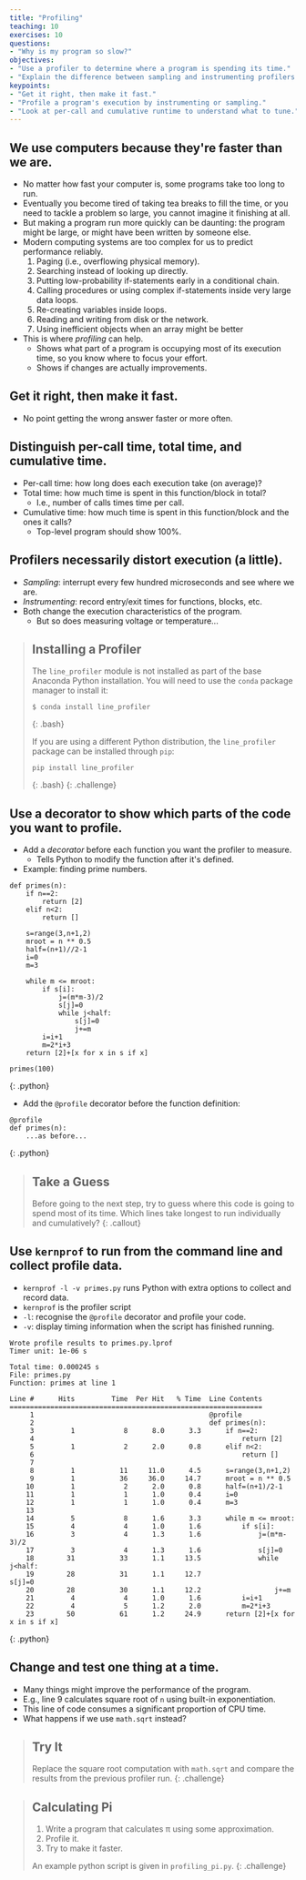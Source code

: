 ```yaml
---
title: "Profiling"
teaching: 10
exercises: 10
questions:
- "Why is my program so slow?"
objectives:
- "Use a profiler to determine where a program is spending its time."
- "Explain the difference between sampling and instrumenting profilers."
keypoints:
- "Get it right, then make it fast."
- "Profile a program's execution by instrumenting or sampling."
- "Look at per-call and cumulative runtime to understand what to tune."
---
```


## We use computers because they're faster than we are.

*   No matter how fast your computer is, some programs take too long to run.
*   Eventually you become tired of taking tea breaks to fill the time,
    or you need to tackle a problem so large, you cannot imagine it finishing at all.
*   But making a program run more quickly can be daunting:
    the program might be large,
    or might have been written by someone else.
*   Modern computing systems are too complex for us to predict performance reliably.
    1.  Paging (i.e., overflowing physical memory).
    2.  Searching instead of looking up directly.
    3.  Putting low-probability if-statements early in a conditional chain.
    4.  Calling procedures or using complex if-statements inside very large data loops.
    5.  Re-creating variables inside loops.
    6.  Reading and writing from disk or the network.
    7.  Using inefficient objects when an array might be better
*   This is where *profiling* can help.
    *   Shows what part of a program is occupying most of its execution time,
        so you know where to focus your effort.
    *   Shows if changes are actually improvements.

## Get it right, then make it fast.

*   No point getting the wrong answer faster or more often.

## Distinguish per-call time, total time, and cumulative time.

*   Per-call time: how long does each execution take (on average)?
*   Total time: how much time is spent in this function/block in total?
    *   I.e., number of calls times time per call.
*   Cumulative time: how much time is spent in this function/block and the ones it calls?
    *   Top-level program should show 100%.

## Profilers necessarily distort execution (a little).

*   *Sampling*: interrupt every few hundred microseconds and see where we are.
*   *Instrumenting*: record entry/exit times for functions, blocks, etc.
*   Both change the execution characteristics of the program.
    *   But so does measuring voltage or temperature...

> ## Installing a Profiler
>
> The `line_profiler` module is not installed as part of the base Anaconda Python installation.
> You will need to use the `conda` package manager to install it:
>
> ~~~
> $ conda install line_profiler
> ~~~
> {: .bash}
>
> If you are using a different Python distribution,
> the `line_profiler` package can be installed through `pip`:
>
> ~~~
> pip install line_profiler
> ~~~
> {: .bash}
{: .challenge}

## Use a decorator to show which parts of the code you want to profile.

*   Add a *decorator* before each function you want the profiler to measure.
    *   Tells Python to modify the function after it's defined.
*   Example: finding prime numbers.

~~~
def primes(n):
    if n==2:
        return [2]
    elif n<2:
        return []

    s=range(3,n+1,2)
    mroot = n ** 0.5
    half=(n+1)//2-1
    i=0
    m=3

    while m <= mroot:
        if s[i]:
            j=(m*m-3)/2
            s[j]=0
            while j<half:
                s[j]=0
                j+=m
        i=i+1
        m=2*i+3
    return [2]+[x for x in s if x]

primes(100)
~~~
{: .python}

*   Add the `@profile` decorator before the function definition:

~~~
@profile
def primes(n):
    ...as before...
~~~
{: .python}

> ## Take a Guess
>
> Before going to the next step,
> try to guess where this code is going to spend most of its time.
> Which lines take longest to run individually and cumulatively?
{: .callout}

## Use `kernprof` to run from the command line and collect profile data.

*   `kernprof -l -v primes.py` runs Python with extra options to collect and record data.
*   `kernprof` is the profiler script
*   `-l`: recognise the `@profile` decorator and profile your code.
*   `-v`: display timing information when the script has finished running.

~~~
Wrote profile results to primes.py.lprof
Timer unit: 1e-06 s

Total time: 0.000245 s
File: primes.py
Function: primes at line 1

Line #      Hits         Time  Per Hit   % Time  Line Contents
==============================================================
     1                                           @profile
     2                                           def primes(n):
     3         1            8      8.0      3.3      if n==2:
     4                                                   return [2]
     5         1            2      2.0      0.8      elif n<2:
     6                                                   return []
     7
     8         1           11     11.0      4.5      s=range(3,n+1,2)
     9         1           36     36.0     14.7      mroot = n ** 0.5
    10         1            2      2.0      0.8      half=(n+1)/2-1
    11         1            1      1.0      0.4      i=0
    12         1            1      1.0      0.4      m=3
    13
    14         5            8      1.6      3.3      while m <= mroot:
    15         4            4      1.0      1.6          if s[i]:
    16         3            4      1.3      1.6              j=(m*m-3)/2
    17         3            4      1.3      1.6              s[j]=0
    18        31           33      1.1     13.5              while j<half:
    19        28           31      1.1     12.7                  s[j]=0
    20        28           30      1.1     12.2                  j+=m
    21         4            4      1.0      1.6          i=i+1
    22         4            5      1.2      2.0          m=2*i+3
    23        50           61      1.2     24.9      return [2]+[x for x in s if x]
~~~
{: .python}

## Change and test one thing at a time.

*   Many things might improve the performance of the program.
*   E.g., line 9 calculates square root of `n` using built-in exponentiation.
*   This line of code consumes a significant proportion of CPU time.
*   What happens if we use `math.sqrt` instead?

> ## Try It
>
> Replace the square root computation with `math.sqrt`
> and compare the results from the previous profiler run.
{: .challenge}

> ## Calculating Pi
>
> 1.  Write a program that calculates π using some approximation.
> 2.  Profile it.
> 3.  Try to make it faster.
>
> An example python script is given in `profiling_pi.py`.
{: .challenge}
